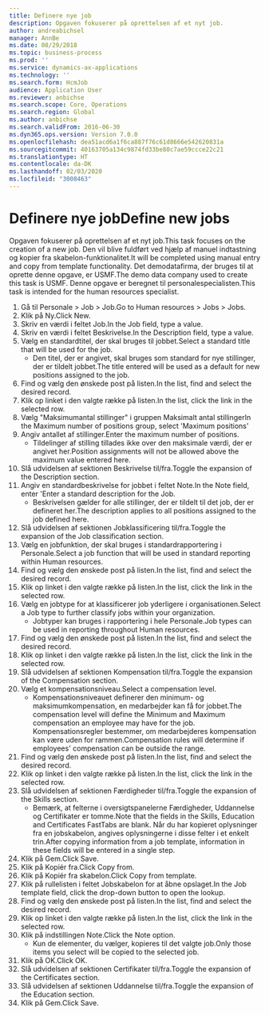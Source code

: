```yaml
---
title: Definere nye job
description: Opgaven fokuserer på oprettelsen af et nyt job.
author: andreabichsel
manager: AnnBe
ms.date: 08/29/2018
ms.topic: business-process
ms.prod: ''
ms.service: dynamics-ax-applications
ms.technology: ''
ms.search.form: HcmJob
audience: Application User
ms.reviewer: anbichse
ms.search.scope: Core, Operations
ms.search.region: Global
ms.author: anbichse
ms.search.validFrom: 2016-06-30
ms.dyn365.ops.version: Version 7.0.0
ms.openlocfilehash: dea51acd6a1f6ca887f76c61d8666e542620831a
ms.sourcegitcommit: 40163705a134c9874fd33be80c7ae59ccce22c21
ms.translationtype: HT
ms.contentlocale: da-DK
ms.lasthandoff: 02/03/2020
ms.locfileid: "3008463"
---
```

# <a name="define-new-jobs"></a><span data-ttu-id="6d9fb-103">Definere nye job</span><span class="sxs-lookup"><span data-stu-id="6d9fb-103">Define new jobs</span></span>



<span data-ttu-id="6d9fb-104">Opgaven fokuserer på oprettelsen af et nyt job.</span><span class="sxs-lookup"><span data-stu-id="6d9fb-104">This task focuses on the creation of a new job.</span></span> <span data-ttu-id="6d9fb-105">Den vil blive fuldført ved hjælp af manuel indtastning og kopier fra skabelon-funktionalitet.</span><span class="sxs-lookup"><span data-stu-id="6d9fb-105">It will be completed using manual entry and copy from template functionality.</span></span> <span data-ttu-id="6d9fb-106">Det demodatafirma, der bruges til at oprette denne opgave, er USMF.</span><span class="sxs-lookup"><span data-stu-id="6d9fb-106">The demo data company used to create this task is USMF.</span></span> <span data-ttu-id="6d9fb-107">Denne opgave er beregnet til personalespecialisten.</span><span class="sxs-lookup"><span data-stu-id="6d9fb-107">This task is intended for the human resources specialist.</span></span>

1. <span data-ttu-id="6d9fb-108">Gå til Personale > Job > Job.</span><span class="sxs-lookup"><span data-stu-id="6d9fb-108">Go to Human resources > Jobs > Jobs.</span></span>
2. <span data-ttu-id="6d9fb-109">Klik på Ny.</span><span class="sxs-lookup"><span data-stu-id="6d9fb-109">Click New.</span></span>
3. <span data-ttu-id="6d9fb-110">Skriv en værdi i feltet Job.</span><span class="sxs-lookup"><span data-stu-id="6d9fb-110">In the Job field, type a value.</span></span>
4. <span data-ttu-id="6d9fb-111">Skriv en værdi i feltet Beskrivelse.</span><span class="sxs-lookup"><span data-stu-id="6d9fb-111">In the Description field, type a value.</span></span>
5. <span data-ttu-id="6d9fb-112">Vælg en standardtitel, der skal bruges til jobbet.</span><span class="sxs-lookup"><span data-stu-id="6d9fb-112">Select a standard title that will be used for the job.</span></span> 
    * <span data-ttu-id="6d9fb-113">Den titel, der er angivet, skal bruges som standard for nye stillinger, der er tildelt jobbet.</span><span class="sxs-lookup"><span data-stu-id="6d9fb-113">The title entered will be used as a default for new positions assigned to the job.</span></span>  
6. <span data-ttu-id="6d9fb-114">Find og vælg den ønskede post på listen.</span><span class="sxs-lookup"><span data-stu-id="6d9fb-114">In the list, find and select the desired record.</span></span>
7. <span data-ttu-id="6d9fb-115">Klik op linket i den valgte række på listen.</span><span class="sxs-lookup"><span data-stu-id="6d9fb-115">In the list, click the link in the selected row.</span></span>
8. <span data-ttu-id="6d9fb-116">Vælg "Maksimumantal stillinger" i gruppen Maksimalt antal stillinger</span><span class="sxs-lookup"><span data-stu-id="6d9fb-116">In the Maximum number of positions group, select 'Maximum positions'</span></span>
9. <span data-ttu-id="6d9fb-117">Angiv antallet af stillinger.</span><span class="sxs-lookup"><span data-stu-id="6d9fb-117">Enter the maximum number of positions.</span></span> 
    * <span data-ttu-id="6d9fb-118">Tildelinger af stilling tillades ikke over den maksimale værdi, der er angivet her.</span><span class="sxs-lookup"><span data-stu-id="6d9fb-118">Position assignments will not be allowed above the maximum value entered here.</span></span>  
10. <span data-ttu-id="6d9fb-119">Slå udvidelsen af sektionen Beskrivelse til/fra.</span><span class="sxs-lookup"><span data-stu-id="6d9fb-119">Toggle the expansion of the Description section.</span></span>
11. <span data-ttu-id="6d9fb-120">Angiv en standardbeskrivelse for jobbet i feltet Note.</span><span class="sxs-lookup"><span data-stu-id="6d9fb-120">In the Note field, enter 'Enter a standard description for the Job.</span></span>
    * <span data-ttu-id="6d9fb-121">Beskrivelsen gælder for alle stillinger, der er tildelt til det job, der er defineret her.</span><span class="sxs-lookup"><span data-stu-id="6d9fb-121">The description applies to all positions assigned to the job defined here.</span></span>  
12. <span data-ttu-id="6d9fb-122">Slå udvidelsen af sektionen Jobklassificering til/fra.</span><span class="sxs-lookup"><span data-stu-id="6d9fb-122">Toggle the expansion of the Job classification section.</span></span>
13. <span data-ttu-id="6d9fb-123">Vælg en jobfunktion, der skal bruges i standardrapportering i Personale.</span><span class="sxs-lookup"><span data-stu-id="6d9fb-123">Select a job function that will be used in standard reporting within Human resources.</span></span>
14. <span data-ttu-id="6d9fb-124">Find og vælg den ønskede post på listen.</span><span class="sxs-lookup"><span data-stu-id="6d9fb-124">In the list, find and select the desired record.</span></span>
15. <span data-ttu-id="6d9fb-125">Klik op linket i den valgte række på listen.</span><span class="sxs-lookup"><span data-stu-id="6d9fb-125">In the list, click the link in the selected row.</span></span>
16. <span data-ttu-id="6d9fb-126">Vælg en jobtype for at klassificerer job yderligere i organisationen.</span><span class="sxs-lookup"><span data-stu-id="6d9fb-126">Select a Job type to further classify jobs within your organization.</span></span> 
    * <span data-ttu-id="6d9fb-127">Jobtyper kan bruges i rapportering i hele Personale.</span><span class="sxs-lookup"><span data-stu-id="6d9fb-127">Job types can be used in reporting throughout Human resources.</span></span>  
17. <span data-ttu-id="6d9fb-128">Find og vælg den ønskede post på listen.</span><span class="sxs-lookup"><span data-stu-id="6d9fb-128">In the list, find and select the desired record.</span></span>
18. <span data-ttu-id="6d9fb-129">Klik op linket i den valgte række på listen.</span><span class="sxs-lookup"><span data-stu-id="6d9fb-129">In the list, click the link in the selected row.</span></span>
19. <span data-ttu-id="6d9fb-130">Slå udvidelsen af sektionen Kompensation til/fra.</span><span class="sxs-lookup"><span data-stu-id="6d9fb-130">Toggle the expansion of the Compensation section.</span></span>
20. <span data-ttu-id="6d9fb-131">Vælg et kompensationsniveau.</span><span class="sxs-lookup"><span data-stu-id="6d9fb-131">Select a compensation level.</span></span>
    * <span data-ttu-id="6d9fb-132">Kompensationsniveauet definerer den minimum- og maksimumkompensation, en medarbejder kan få for jobbet.</span><span class="sxs-lookup"><span data-stu-id="6d9fb-132">The compensation level will define the Minimum and Maximum compensation an employee may have for the job.</span></span> <span data-ttu-id="6d9fb-133">Kompensationsregler bestemmer, om medarbejderes kompensation kan være uden for rammen.</span><span class="sxs-lookup"><span data-stu-id="6d9fb-133">Compensation rules will determine if employees' compensation can be outside the range.</span></span>  
21. <span data-ttu-id="6d9fb-134">Find og vælg den ønskede post på listen.</span><span class="sxs-lookup"><span data-stu-id="6d9fb-134">In the list, find and select the desired record.</span></span>
22. <span data-ttu-id="6d9fb-135">Klik op linket i den valgte række på listen.</span><span class="sxs-lookup"><span data-stu-id="6d9fb-135">In the list, click the link in the selected row.</span></span>
23. <span data-ttu-id="6d9fb-136">Slå udvidelsen af sektionen Færdigheder til/fra.</span><span class="sxs-lookup"><span data-stu-id="6d9fb-136">Toggle the expansion of the Skills section.</span></span>
    * <span data-ttu-id="6d9fb-137">Bemærk, at felterne i oversigtspanelerne Færdigheder, Uddannelse og Certifikater er tomme.</span><span class="sxs-lookup"><span data-stu-id="6d9fb-137">Note that the fields in the Skills, Education and Certificates FastTabs are blank.</span></span> <span data-ttu-id="6d9fb-138">Når du har kopieret oplysninger fra en jobskabelon, angives oplysningerne i disse felter i et enkelt trin.</span><span class="sxs-lookup"><span data-stu-id="6d9fb-138">After copying information from a job template, information in these fields will be entered in a single step.</span></span>   
24. <span data-ttu-id="6d9fb-139">Klik på Gem.</span><span class="sxs-lookup"><span data-stu-id="6d9fb-139">Click Save.</span></span>
25. <span data-ttu-id="6d9fb-140">Klik på Kopiér fra.</span><span class="sxs-lookup"><span data-stu-id="6d9fb-140">Click Copy from.</span></span>
26. <span data-ttu-id="6d9fb-141">Klik på Kopiér fra skabelon.</span><span class="sxs-lookup"><span data-stu-id="6d9fb-141">Click Copy from template.</span></span>
27. <span data-ttu-id="6d9fb-142">Klik på rullelisten i feltet Jobskabelon for at åbne opslaget.</span><span class="sxs-lookup"><span data-stu-id="6d9fb-142">In the Job template field, click the drop-down button to open the lookup.</span></span>
28. <span data-ttu-id="6d9fb-143">Find og vælg den ønskede post på listen.</span><span class="sxs-lookup"><span data-stu-id="6d9fb-143">In the list, find and select the desired record.</span></span>
29. <span data-ttu-id="6d9fb-144">Klik op linket i den valgte række på listen.</span><span class="sxs-lookup"><span data-stu-id="6d9fb-144">In the list, click the link in the selected row.</span></span>
30. <span data-ttu-id="6d9fb-145">Klik på indstillingen Note.</span><span class="sxs-lookup"><span data-stu-id="6d9fb-145">Click the Note option.</span></span>
    * <span data-ttu-id="6d9fb-146">Kun de elementer, du vælger, kopieres til det valgte job.</span><span class="sxs-lookup"><span data-stu-id="6d9fb-146">Only those items you select will be copied to the selected job.</span></span>    
31. <span data-ttu-id="6d9fb-147">Klik på OK.</span><span class="sxs-lookup"><span data-stu-id="6d9fb-147">Click OK.</span></span>
32. <span data-ttu-id="6d9fb-148">Slå udvidelsen af sektionen Certifikater til/fra.</span><span class="sxs-lookup"><span data-stu-id="6d9fb-148">Toggle the expansion of the Certificates section.</span></span>
33. <span data-ttu-id="6d9fb-149">Slå udvidelsen af sektionen Uddannelse til/fra.</span><span class="sxs-lookup"><span data-stu-id="6d9fb-149">Toggle the expansion of the Education section.</span></span>
34. <span data-ttu-id="6d9fb-150">Klik på Gem.</span><span class="sxs-lookup"><span data-stu-id="6d9fb-150">Click Save.</span></span>

